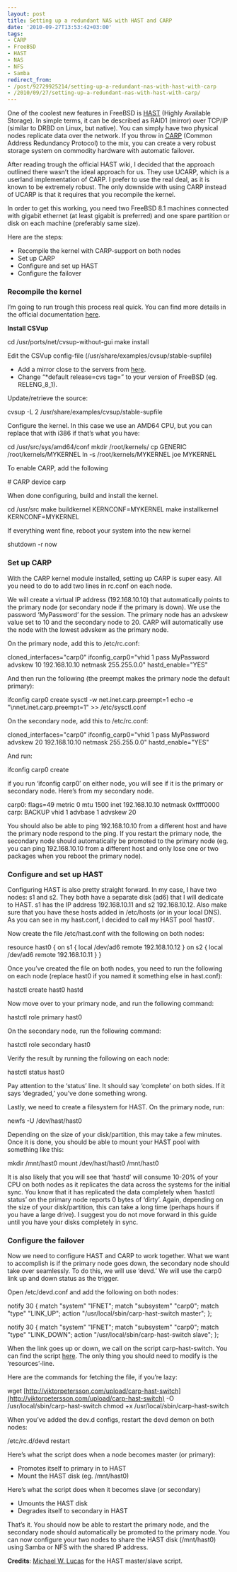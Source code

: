 ```yaml
---
layout: post
title: Setting up a redundant NAS with HAST and CARP
date: '2010-09-27T13:53:42+03:00'
tags:
- CARP
- FreeBSD
- HAST
- NAS
- NFS
- Samba
redirect_from:
- /post/92729925214/setting-up-a-redundant-nas-with-hast-with-carp
- /2010/09/27/setting-up-a-redundant-nas-with-hast-with-carp/
---
```

One of the coolest new features in FreeBSD is [HAST](http://wiki.freebsd.org/HAST) (Highly Available Storage). In simple terms, it can be described as RAID1 (mirror) over TCP/IP (similar to DRBD on Linux, but native). You can simply have two physical nodes replicate data over the network. If you throw in [CARP](http://www.freebsd.org/doc/handbook/carp.html) (Common Address Redundancy Protocol) to the mix, you can create a very robust storage system on commodity hardware with automatic failover.

After reading trough the official HAST wiki, I decided that the approach outlined there wasn’t the ideal approach for us. They use UCARP, which is a userland implementation of CARP. I prefer to use the real deal, as it is known to be extremely robust. The only downside with using CARP instead of UCARP is that it requires that you recompile the kernel.

In order to get this working, you need two FreeBSD 8.1 machines connected with gigabit ethernet (at least gigabit is preferred) and one spare partition or disk on each machine (preferably same size).

Here are the steps:

* Recompile the kernel with CARP-support on both nodes
* Set up CARP
* Configure and set up HAST
* Configure the failover

### Recompile the kernel

I’m going to run trough this process real quick. You can find more details in the official documentation [here](http://www.freebsd.org/doc/handbook/kernelconfig-building.html).

**Install CSVup**

cd /usr/ports/net/cvsup-without-gui
make install

Edit the CSVup config-file (/usr/share/examples/cvsup/stable-supfile)

* Add a mirror close to the servers from [here](http://www.freebsd.org/doc/en/books/handbook/cvsup.html).
* Change “*default release=cvs tag=” to your version of FreeBSD (eg. RELENG\_8\_1).

Update/retrieve the source:

 cvsup -L 2 /usr/share/examples/cvsup/stable-supfile

Configure the kernel. In this case we use an AMD64 CPU, but you can replace that with i386 if that’s what you have:

 cd /usr/src/sys/amd64/conf
 mkdir /root/kernels/
 cp GENERIC /root/kernels/MYKERNEL
 ln -s /root/kernels/MYKERNEL
 joe MYKERNEL

To enable CARP, add the following

 \# CARP
 device carp

When done configuring, build and install the kernel.

 cd /usr/src
 make buildkernel KERNCONF=MYKERNEL
 make installkernel KERNCONF=MYKERNEL

If everything went fine, reboot your system into the new kernel

 shutdown -r now

### Set up CARP

With the CARP kernel module installed, setting up CARP is super easy. All you need to do to add two lines in rc.conf on each node.

We will create a virtual IP address (192.168.10.10) that automatically points to the primary node (or secondary node if the primary is down). We use the password ‘MyPassword’ for the session. The primary node has an advskew value set to 10 and the secondary node to 20. CARP will automatically use the node with the lowest advskew as the primary node.

On the primary node, add this to /etc/rc.conf:

 cloned_interfaces="carp0"
 ifconfig_carp0="vhid 1 pass MyPassword advskew 10 192.168.10.10 netmask 255.255.0.0"
 hastd_enable="YES"

And then run the following (the preempt makes the primary node the default primary):

 ifconfig carp0 create
 sysctl -w net.inet.carp.preempt=1
 echo -e "\\nnet.inet.carp.preempt=1" >> /etc/sysctl.conf

On the secondary node, add this to /etc/rc.conf:

 cloned_interfaces="carp0"
 ifconfig_carp0="vhid 1 pass MyPassword advskew 20 192.168.10.10 netmask 255.255.0.0"
 hastd_enable="YES"

And run:

 ifconfig carp0 create

if you run ‘ifconfig carp0′ on either node, you will see if it is the primary or secondary node. Here’s from my secondary node.

 carp0: flags=49 metric 0 mtu 1500
 inet 192.168.10.10 netmask 0xffff0000
 carp: BACKUP vhid 1 advbase 1 advskew 20

You should also be able to ping 192.168.10.10 from a different host and have the primary node respond to the ping. If you restart the primary node, the secondary node should automatically be promoted to the primary node (eg. you can ping 192.168.10.10 from a different host and only lose one or two packages when you reboot the primary node).

### Configure and set up HAST

Configuring HAST is also pretty straight forward. In my case, I have two nodes: s1 and s2. They both have a separate disk (ad6) that I will dedicate to HAST. s1 has the IP address 192.168.10.11 and s2 192.168.10.12. Also make sure that you have these hosts added in /etc/hosts (or in your local DNS). As you can see in my hast.conf, I decided to call my HAST pool ‘hast0′.

Now create the file /etc/hast.conf with the following on both nodes:

 resource hast0 {
  on s1 {
   local /dev/ad6
   remote 192.168.10.12
  }
  on s2 {
    local /dev/ad6
   remote 192.168.10.11
  }
 }

Once you’ve created the file on both nodes, you need to run the following on each node (replace hast0 if you named it something else in hast.conf):

 hastctl create hast0
 hastd

Now move over to your primary node, and run the following command:

 hastctl role primary hast0

On the secondary node, run the following command:

 hastctl role secondary hast0

Verify the result by running the following on each node:

 hastctl status hast0

Pay attention to the ‘status’ line. It should say ‘complete’ on both sides. If it says ‘degraded,’ you’ve done something wrong.

Lastly, we need to create a filesystem for HAST. On the primary node, run:

 newfs -U /dev/hast/hast0

Depending on the size of your disk/partition, this may take a few minutes. Once it is done, you should be able to mount your HAST pool with something like this:

 mkdir /mnt/hast0
 mount /dev/hast/hast0 /mnt/hast0

It is also likely that you will see that ‘hastd’ will consume 10-20% of your CPU on both nodes as it replicates the data across the systems for the initial sync. You know that it has replicated the data completely when ‘hastctl status’ on the primary node reports 0 bytes of ‘dirty’. Again, depending on the size of your disk/partition, this can take a long time (perhaps hours if you have a large drive). I suggest you do not move forward in this guide until you have your disks completely in sync.

### Configure the failover

Now we need to configure HAST and CARP to work together. What we want to accomplish is if the primary node goes down, the secondary node should take over seamlessly. To do this, we will use ‘devd.’ We will use the carp0 link up and down status as the trigger.

Open /etc/devd.conf and add the following on both nodes:

 notify 30 {
  match "system"          "IFNET";
  match "subsystem"       "carp0";
  match "type"            "LINK_UP";
  action "/usr/local/sbin/carp-hast-switch master";
 };

 notify 30 {
  match "system"          "IFNET";
  match "subsystem"       "carp0";
  match "type"            "LINK_DOWN";
  action "/usr/local/sbin/carp-hast-switch slave";
 };

When the link goes up or down, we call on the script carp-hast-switch. You can find the script [here](http://viktorpetersson.com/upload/carp-hast-switch). The only thing you should need to modify is the ‘resources’-line.

Here are the commands for fetching the file, if you’re lazy:

 wget [http://viktorpetersson.com/upload/carp-hast-switch](http://viktorpetersson.com/upload/carp-hast-switch) -O /usr/local/sbin/carp-hast-switch
 chmod +x /usr/local/sbin/carp-hast-switch

When you’ve added the dev.d configs, restart the devd demon on both nodes:

 /etc/rc.d/devd restart

Here’s what the script does when a node becomes master (or primary):

* Promotes itself to primary in to HAST
* Mount the HAST disk (eg. /mnt/hast0)

Here’s what the script does when it becomes slave (or secondary)

* Umounts the HAST disk
* Degrades itself to secondary in HAST

That’s it. You should now be able to restart the primary node, and the secondary node should automatically be promoted to the primary node. You can now configure your two nodes to share the HAST disk (/mnt/hast0) using Samba or NFS with the shared IP address.

**Credits**: [Michael W. Lucas](http://blather.michaelwlucas.com) for the HAST master/slave script.
